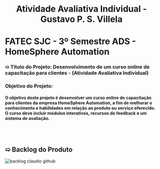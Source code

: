 <h1 align="center">Atividade Avaliativa Individual - Gustavo P. S. Villela</h1>
<h1> FATEC SJC - 3º Semestre ADS - HomeSphere Automation</h1>
<h3>➯ Título do Projeto: Desenvolvimento de um curso online de capacitação para clientes - (Atividade Avaliativa Individual) </h3>
<h3> Objetivo do Projeto:</h3> 
<h4> O objetivo deste projeto é desenvolver um curso online de capacitação para clientes da empresa HomeSphere Automation, a fim de melhorar o conhecimento e habilidades em relação ao produto ou serviço oferecido. O curso deve incluir módulos interativos, recursos de feedback e um sistema de avaliação.</h4>  
  
<br>
<br> 
  
 <h2> ➯ Backlog do Produto </h2> 

![backlog claudio github](https://github.com/user-attachments/assets/f15768d3-18c4-4bad-81b4-bd8b790f3469)

